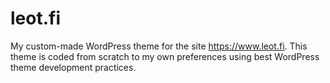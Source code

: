 # leot.fi

My custom-made WordPress theme for the site https://www.leot.fi. This theme is coded from scratch to my own preferences using best WordPress theme development practices.
